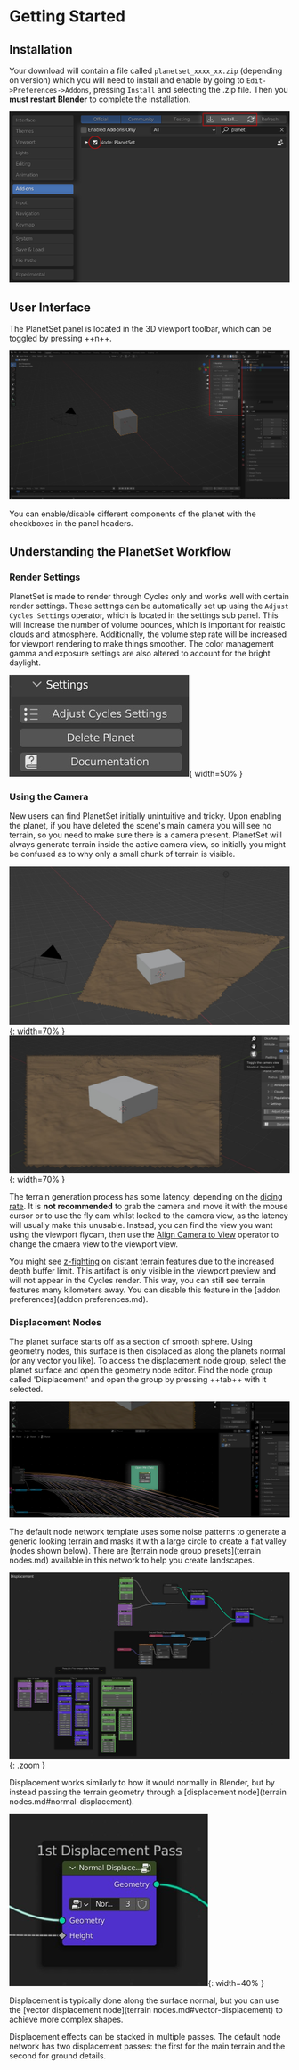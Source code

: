 # Getting Started

## Installation

Your download will contain a file called `planetset_xxxx_xx.zip` (depending on version) which you will need to install and enable by going to `Edit->Preferences->Addons`, pressing `Install` and selecting the .zip file. Then you **must restart Blender** to complete the installation.

![Install Addon](media/install_addon.jpg)

## User Interface

The PlanetSet panel is located in the 3D viewport toolbar, which can be toggled by pressing ++n++.

![PlanetSet Panel](media/planetset_panel.jpg)

You can enable/disable different components of the planet with the checkboxes in the panel headers.

## Understanding the PlanetSet Workflow

### Render Settings

PlanetSet is made to render through Cycles only and works well with certain render settings. These settings can be automatically set up using the `Adjust Cycles Settings` operator, which is located in the settings sub panel. This will increase the number of volume bounces, which is important for realstic clouds and atmosphere. Additionally, the volume step rate will be increased for viewport rendering to make things smoother. The color management gamma and exposure settings are also altered to account for the bright daylight.

![](media/adjust_cycles_settings.jpg){ width=50% }

### Using the Camera

New users can find PlanetSet initially unintuitive and tricky. Upon enabling the planet, if you have deleted the scene's main camera you will see no terrain, so you need to make sure there is a camera present. PlanetSet will always generate terrain inside the active camera view, so initially you might be confused as to why only a small chunk of terrain is visible.

![](media/default_startup_planet.jpg){: width=70% }
![](media/default_startup_planet_2.jpg){: width=70% }

The terrain generation process has some latency, depending on the [dicing rate](planet.md#dice-rate). It is **not recommended** to grab the camera and move it with the mouse cursor or to use the fly cam whilst locked to the camera view, as the latency will usually make this unusable. Instead, you can find the view you want using the viewport flycam, then use the [Align Camera to View](https://docs.blender.org/manual/en/2.79/editors/3dview/navigate/align.html#align-view-menu) operator to change the cmaera view to the viewport view.

You might see [z-fighting](https://en.wikipedia.org/wiki/Z-fighting) on distant terrain features due to the increased depth buffer limit. This artifact is only visible in the viewport preview and will not appear in the Cycles render. This way, you can still see terrain features many kilometers away. You can disable this feature in the [addon preferences](addon preferences.md).

### Displacement Nodes

The planet surface starts off as a section of smooth sphere. Using geometry nodes, this surface is then displaced as along the planets normal (or any vector you like). To access the displacement node group, select the planet surface and open the geometry node editor. Find the node group called 'Displacement' and open the group by pressing ++tab++ with it selected.

![](media/displacement_node_location.jpg)

The default node network template uses some noise patterns to generate a generic looking terrain and masks it with a large circle to create a flat valley (nodes shown below). There are [terrain node group presets](terrain nodes.md) available in this network to help you create landscapes.

![](media/default_displacement_nodes.jpg){: .zoom }

Displacement works similarly to how it would normally in Blender, but by instead passing the terrain geometry through a [displacement node](terrain nodes.md#normal-displacement).

![](media/displacement_set_position.jpg){: width=40% }

Displacement is typically done along the surface normal, but you can use the [vector displacement node](terrain nodes.md#vector-displacement) to achieve more complex shapes.

Displacement effects can be stacked in multiple passes. The default node network has two displacement passes: the first for the main terrain and the second for ground details.